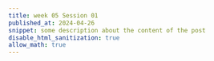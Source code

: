 ```yaml
---
title: week 05 Session 01
published_at: 2024-04-26
snippet: some description about the content of the post
disable_html_sanitization: true
allow_math: true
---
```


